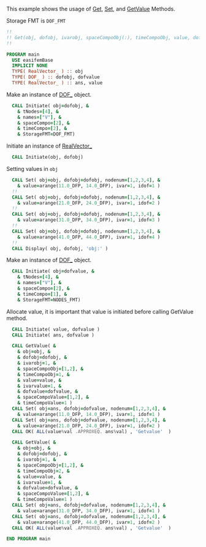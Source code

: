 This example shows the usage of [Get](Get.md), [Set](Set.md), and [GetValue](GetValue.md) Methods. 

Storage FMT is `DOF_FMT`

```fortran
!!
!! Get(obj, dofobj, ivarobj, spaceCompoObj(:), timeCompoObj, value, dofvalue, ivarvalue, spaceCompoValue(:), timeCompoValue)
!!
```

```fortran
PROGRAM main
  USE easifemBase
  IMPLICIT NONE
  TYPE( RealVector_ ) :: obj
  TYPE( DOF_ ) :: dofobj, dofvalue
  TYPE( RealVector_ ) :: ans, value
```

Make an instance of [DOF_](../DOF/DOF_.md) object.

```fortran
  CALL Initiate( obj=dofobj, &
    & tNodes=[4], &
    & names=["V"], &
    & spaceCompo=[2], &
    & timeCompo=[2], &
    & StorageFMT=DOF_FMT)
```

Initiate an instance of [RealVector_](RealVector_.md)

```fortran
  CALL Initiate(obj, dofobj)
```


Setting values in `obj`

```fortran
  CALL Set( obj=obj, dofobj=dofobj, nodenum=[1,2,3,4], &
    & value=arange(11.0_DFP, 14.0_DFP), ivar=1, idof=1 )
  !!
  CALL Set( obj=obj, dofobj=dofobj, nodenum=[1,2,3,4], &
    & value=arange(21.0_DFP, 24.0_DFP), ivar=1, idof=2 )
  !!
  CALL Set( obj=obj, dofobj=dofobj, nodenum=[1,2,3,4], &
    & value=arange(31.0_DFP, 34.0_DFP), ivar=1, idof=3 )
  !!
  CALL Set( obj=obj, dofobj=dofobj, nodenum=[1,2,3,4], &
    & value=arange(41.0_DFP, 44.0_DFP), ivar=1, idof=4 )
  !!
  CALL Display( obj, dofobj, 'obj:' )
```

Make an instance of [DOF_](../DOF/DOF_.md) object.

```fortran
  CALL Initiate( obj=dofvalue, &
    & tNodes=[4], &
    & names=["V"], &
    & spaceCompo=[2], &
    & timeCompo=[1], &
    & StorageFMT=NODES_FMT)
```

Allocate value, it is important that value is initiated before calling GetValue method.

```fortran
  CALL Initiate( value, dofvalue )
  CALL Initiate( ans, dofvalue )
```

```fortran
  CALL GetValue( &
    & obj=obj, &
    & dofobj=dofobj, &
    & ivarobj=1, &
    & spaceCompoObj=[1,2], &
    & timeCompoObj=1, &
    & value=value, &
    & ivarvalue=1, &
    & dofvalue=dofvalue, &
    & spaceCompoValue=[1,2], &
    & timeCompoValue=1 )
  CALL Set( obj=ans, dofobj=dofvalue, nodenum=[1,2,3,4], &
    & value=arange(11.0_DFP, 14.0_DFP), ivar=1, idof=1 )
  CALL Set( obj=ans, dofobj=dofvalue, nodenum=[1,2,3,4], &
    & value=arange(21.0_DFP, 24.0_DFP), ivar=1, idof=2 )
  CALL OK( ALL(value%val .APPROXEQ. ans%val) , 'Getvalue'  )
```

```fortran
  CALL GetValue( &
    & obj=obj, &
    & dofobj=dofobj, &
    & ivarobj=1, &
    & spaceCompoObj=[1,2], &
    & timeCompoObj=2, &
    & value=value, &
    & ivarvalue=1, &
    & dofvalue=dofvalue, &
    & spaceCompoValue=[1,2], &
    & timeCompoValue=1 )
  CALL Set( obj=ans, dofobj=dofvalue, nodenum=[1,2,3,4], &
    & value=arange(31.0_DFP, 34.0_DFP), ivar=1, idof=1 )
  CALL Set( obj=ans, dofobj=dofvalue, nodenum=[1,2,3,4], &
    & value=arange(41.0_DFP, 44.0_DFP), ivar=1, idof=2 )
  CALL OK( ALL(value%val .APPROXEQ. ans%val) , 'Getvalue'  )
```

```fortran
END PROGRAM main
```
